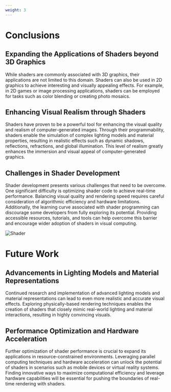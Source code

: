 ```yaml
---
weight: 3
---
```


# **Conclusions**

## **Expanding the Applications of Shaders beyond 3D Graphics**
While shaders are commonly associated with 3D graphics, their applications are not limited to this domain. Shaders can also be used in 2D graphics to achieve interesting and visually appealing effects. For example, in 2D games or image processing applications, shaders can be employed for tasks such as color blending or creating photo mosaics.
## **Enhancing Visual Realism through Shaders**
Shaders have proven to be a powerful tool for enhancing the visual quality and realism of computer-generated images. Through their programmability, shaders enable the simulation of complex lighting models and material properties, resulting in realistic effects such as dynamic shadows, reflections, refractions, and global illumination. This level of realism greatly enhances the immersion and visual appeal of computer-generated graphics.

## **Challenges in Shader Development**
Shader development presents various challenges that need to be overcome. One significant difficulty is optimizing shader code to achieve real-time performance. Balancing visual quality and rendering speed requires careful consideration of algorithmic efficiency and hardware limitations. Additionally, the learning curve associated with shader programming can discourage some developers from fully exploring its potential. Providing accessible resources, tutorials, and tools can help overcome this barrier and encourage wider adoption of shaders in visual computing.

![Shader](https://upload.wikimedia.org/wikipedia/commons/3/3d/Phong-shading-sample_%28cropped%29.jpg "Shader")

# Future Work

## **Advancements in Lighting Models and Material Representations**
Continued research and implementation of advanced lighting models and material representations can lead to even more realistic and accurate visual effects. Exploring physically-based rendering techniques enables the creation of shaders that closely mimic real-world lighting and material interactions, resulting in highly convincing visuals.

## **Performance Optimization and Hardware Acceleration**
Further optimization of shader performance is crucial to expand its applications in resource-constrained environments. Leveraging parallel computing techniques and hardware acceleration can unlock the potential of shaders in scenarios such as mobile devices or virtual reality systems. Finding innovative ways to maximize computational efficiency and leverage hardware capabilities will be essential for pushing the boundaries of real-time rendering with shaders.